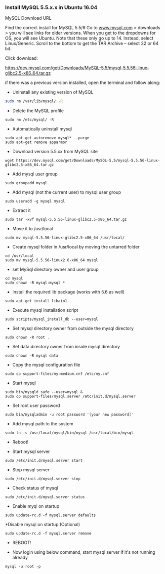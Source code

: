 ### Install MySQL 5.5.x.x in Ubuntu 16.04

MySQL Download URL

Find the correct install for MySQL 5.5/6
Go to www.mysql.com > downloads > you will see links for older versions.
When you get to the dropdowns for OS, you will see Ubuntu. Note that these only go up to 14. Instead, select Linux/Generic. 
Scroll to the bottom to get the TAR Archive – select 32 or 64 bit.

Click download:

https://dev.mysql.com/get/Downloads/MySQL-5.5/mysql-5.5.56-linux-glibc2.5-x86_64.tar.gz

if there was a previous version installed, open the terminal and follow along:

- Uninstall any existing version of MySQL

```bash
sudo rm /var/lib/mysql/ -R
```
- Delete the MySQL profile
```
sudo rm /etc/mysql/ -R
```
- Automatically uninstall mysql
```
sudo apt-get autoremove mysql* --purge
sudo apt-get remove apparmor
```
- Download version 5.5.xx from MySQL site
```
wget https://dev.mysql.com/get/Downloads/MySQL-5.5/mysql-5.5.56-linux-glibc2.5-x86_64.tar.gz
```
- Add mysql user group
```
sudo groupadd mysql
```

- Add mysql (not the current user) to mysql user group
```
sudo useradd -g mysql mysql
```

- Extract it

```
sudo tar -xvf mysql-5.5.56-linux-glibc2.5-x86_64.tar.gz
```
- Move it to /usr/local

```
sudo mv mysql-5.5.56-linux-glibc2.5-x86_64 /usr/local/
```

- Create mysql folder in /usr/local by moving the untarred folder
```
cd /usr/local
sudo mv mysql-5.5.56-linux2.6-x86_64 mysql

```

- set MySql directory owner and user group

```
cd mysql
sudo chown -R mysql:mysql *
```
- Install the required lib package (works with 5.6 as well) 

```
sudo apt-get install libaio1
```
- Execute mysql installation script

```
sudo scripts/mysql_install_db --user=mysql
```

- Set mysql directory owner from outside the mysql directory

```
sudo chown -R root .
```
- Set data directory owner from inside mysql directory

```
sudo chown -R mysql data
```
- Copy the mysql configuration file

```
sudo cp support-files/my-medium.cnf /etc/my.cnf
```
- Start mysql
```
sudo bin/mysqld_safe --user=mysql &
sudo cp support-files/mysql.server /etc/init.d/mysql.server
```
- Set root user password

```
sudo bin/mysqladmin -u root password '[your new password]'
```

- Add mysql path to the system

```
sudo ln -s /usr/local/mysql/bin/mysql /usr/local/bin/mysql
```

- Reboot!

- Start mysql server

```
sudo /etc/init.d/mysql.server start
```
- Stop mysql server

```
sudo /etc/init.d/mysql.server stop
```

- Check status of mysql
```
sudo /etc/init.d/mysql.server status
```

- Enable myql on startup

```
sudo update-rc.d -f mysql.server defaults
```

*Disable mysql on startup (Optional)

```
sudo update-rc.d -f mysql.server remove
```

- REBOOT!

- Now login using below command, start mysql server if it's not running already 


```
mysql -u root -p
```
